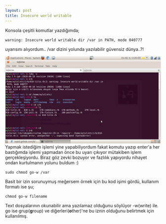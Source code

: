 ```yaml
---
layout: post
title: Insecure world writable
---
```

Konsola çeşitli komutlar yazdığımda;

	warning: Insecure world writable dir /var in PATH, mode 040777
uyarısını alıyordum.. /var dizini yolunda yazılabilir güvensiz dünya..?! 

![Ekran görüntüsü](https://github.com/Seylul/seylul.github.com/raw/master/chrome/yazma.png) 
Yapmak istediğim işlemi yine yapabiliyordum fakat komutu yazıp enter'a her bastığımda işlemi yapmadan önce bu uyarı çıkıyor mütakiben işlem gerçekleşiyordu. Biraz göz zevki bozuyor ve fazlılık yapıyordu nihayet ondan kurtulmanın yolunu buldum :)
	
	sudo chmod go-w /var
Basit bir izin sorunuymuş meğersem örnek için bu kod işimi gördü, kullanım formatı ise şu;

	chmod go-w filename 
Text dosyalarının okunabilir ama yazılamaz olduğunu söylüyor -w(write) ile. go ise grup(**g**roup) ve diğerleri(**o**ther)'ne bu iznin olduğunu belirtmek için kullanılmış.


